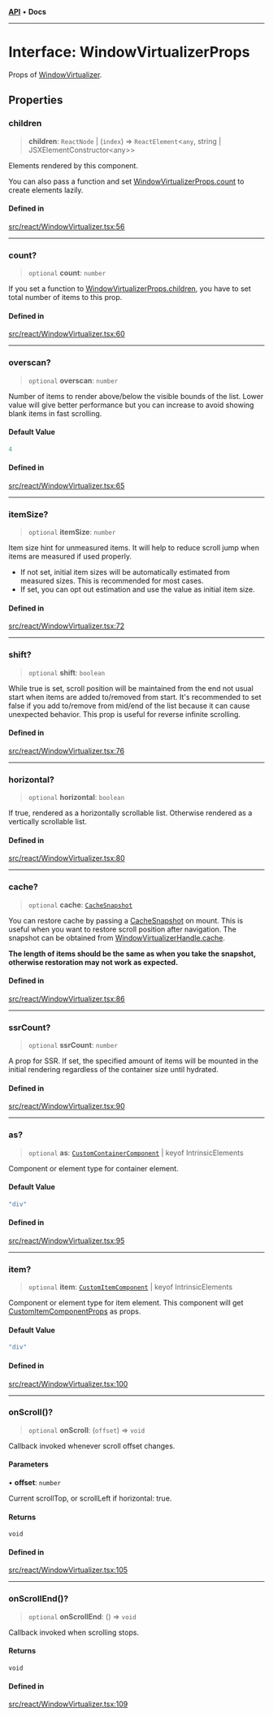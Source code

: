 [**API**](../../API.md) • **Docs**

***

# Interface: WindowVirtualizerProps

Props of [WindowVirtualizer](../functions/WindowVirtualizer.md).

## Properties

### children

> **children**: `ReactNode` \| (`index`) => `ReactElement`\<`any`, string \| JSXElementConstructor\<any\>\>

Elements rendered by this component.

You can also pass a function and set [WindowVirtualizerProps.count](WindowVirtualizerProps.md#count) to create elements lazily.

#### Defined in

[src/react/WindowVirtualizer.tsx:56](https://github.com/inokawa/virtua/blob/98aa56b9fcaf2174be1b18d019adf2076098e81d/src/react/WindowVirtualizer.tsx#L56)

***

### count?

> `optional` **count**: `number`

If you set a function to [WindowVirtualizerProps.children](WindowVirtualizerProps.md#children), you have to set total number of items to this prop.

#### Defined in

[src/react/WindowVirtualizer.tsx:60](https://github.com/inokawa/virtua/blob/98aa56b9fcaf2174be1b18d019adf2076098e81d/src/react/WindowVirtualizer.tsx#L60)

***

### overscan?

> `optional` **overscan**: `number`

Number of items to render above/below the visible bounds of the list. Lower value will give better performance but you can increase to avoid showing blank items in fast scrolling.

#### Default Value

```ts
4
```

#### Defined in

[src/react/WindowVirtualizer.tsx:65](https://github.com/inokawa/virtua/blob/98aa56b9fcaf2174be1b18d019adf2076098e81d/src/react/WindowVirtualizer.tsx#L65)

***

### itemSize?

> `optional` **itemSize**: `number`

Item size hint for unmeasured items. It will help to reduce scroll jump when items are measured if used properly.

- If not set, initial item sizes will be automatically estimated from measured sizes. This is recommended for most cases.
- If set, you can opt out estimation and use the value as initial item size.

#### Defined in

[src/react/WindowVirtualizer.tsx:72](https://github.com/inokawa/virtua/blob/98aa56b9fcaf2174be1b18d019adf2076098e81d/src/react/WindowVirtualizer.tsx#L72)

***

### shift?

> `optional` **shift**: `boolean`

While true is set, scroll position will be maintained from the end not usual start when items are added to/removed from start. It's recommended to set false if you add to/remove from mid/end of the list because it can cause unexpected behavior. This prop is useful for reverse infinite scrolling.

#### Defined in

[src/react/WindowVirtualizer.tsx:76](https://github.com/inokawa/virtua/blob/98aa56b9fcaf2174be1b18d019adf2076098e81d/src/react/WindowVirtualizer.tsx#L76)

***

### horizontal?

> `optional` **horizontal**: `boolean`

If true, rendered as a horizontally scrollable list. Otherwise rendered as a vertically scrollable list.

#### Defined in

[src/react/WindowVirtualizer.tsx:80](https://github.com/inokawa/virtua/blob/98aa56b9fcaf2174be1b18d019adf2076098e81d/src/react/WindowVirtualizer.tsx#L80)

***

### cache?

> `optional` **cache**: [`CacheSnapshot`](CacheSnapshot.md)

You can restore cache by passing a [CacheSnapshot](CacheSnapshot.md) on mount. This is useful when you want to restore scroll position after navigation. The snapshot can be obtained from [WindowVirtualizerHandle.cache](WindowVirtualizerHandle.md#cache).

**The length of items should be the same as when you take the snapshot, otherwise restoration may not work as expected.**

#### Defined in

[src/react/WindowVirtualizer.tsx:86](https://github.com/inokawa/virtua/blob/98aa56b9fcaf2174be1b18d019adf2076098e81d/src/react/WindowVirtualizer.tsx#L86)

***

### ssrCount?

> `optional` **ssrCount**: `number`

A prop for SSR. If set, the specified amount of items will be mounted in the initial rendering regardless of the container size until hydrated.

#### Defined in

[src/react/WindowVirtualizer.tsx:90](https://github.com/inokawa/virtua/blob/98aa56b9fcaf2174be1b18d019adf2076098e81d/src/react/WindowVirtualizer.tsx#L90)

***

### as?

> `optional` **as**: [`CustomContainerComponent`](../type-aliases/CustomContainerComponent.md) \| keyof IntrinsicElements

Component or element type for container element.

#### Default Value

```ts
"div"
```

#### Defined in

[src/react/WindowVirtualizer.tsx:95](https://github.com/inokawa/virtua/blob/98aa56b9fcaf2174be1b18d019adf2076098e81d/src/react/WindowVirtualizer.tsx#L95)

***

### item?

> `optional` **item**: [`CustomItemComponent`](../type-aliases/CustomItemComponent.md) \| keyof IntrinsicElements

Component or element type for item element. This component will get [CustomItemComponentProps](CustomItemComponentProps.md) as props.

#### Default Value

```ts
"div"
```

#### Defined in

[src/react/WindowVirtualizer.tsx:100](https://github.com/inokawa/virtua/blob/98aa56b9fcaf2174be1b18d019adf2076098e81d/src/react/WindowVirtualizer.tsx#L100)

***

### onScroll()?

> `optional` **onScroll**: (`offset`) => `void`

Callback invoked whenever scroll offset changes.

#### Parameters

• **offset**: `number`

Current scrollTop, or scrollLeft if horizontal: true.

#### Returns

`void`

#### Defined in

[src/react/WindowVirtualizer.tsx:105](https://github.com/inokawa/virtua/blob/98aa56b9fcaf2174be1b18d019adf2076098e81d/src/react/WindowVirtualizer.tsx#L105)

***

### onScrollEnd()?

> `optional` **onScrollEnd**: () => `void`

Callback invoked when scrolling stops.

#### Returns

`void`

#### Defined in

[src/react/WindowVirtualizer.tsx:109](https://github.com/inokawa/virtua/blob/98aa56b9fcaf2174be1b18d019adf2076098e81d/src/react/WindowVirtualizer.tsx#L109)
